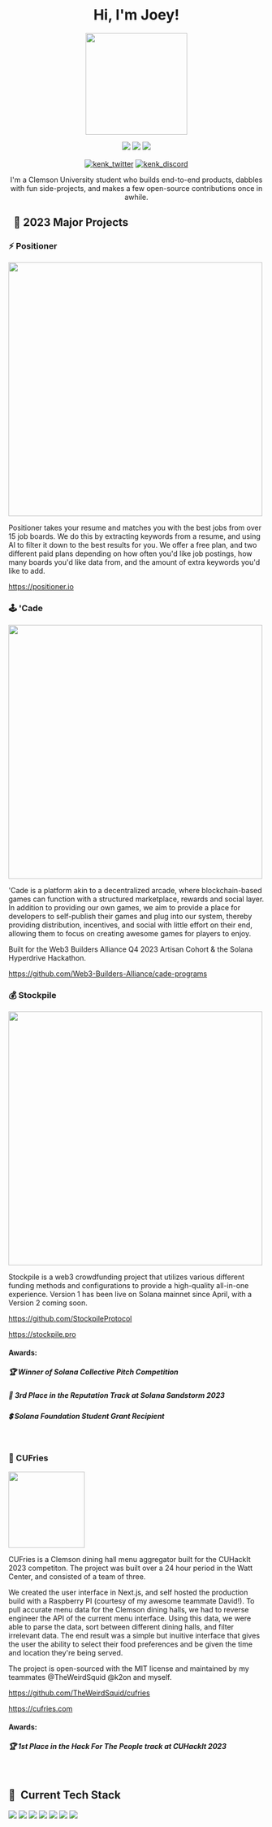 <!-- markdownlint-disable MD033 -->

<h1 align="center">Hi, I'm Joey!</h1>

<p align="center">
<img src="https://i.imgur.com/IoGf7BE.jpg" width=200/>

<p align="center">
<img src="https://img.shields.io/badge/-Rust-orange"/>
<img src="https://img.shields.io/badge/-Typescript-blue"/>
<img src="https://img.shields.io/badge/-Next-black"/>

<p align="center">
 <a href="https://twitter.com/0xSavant" target="blank"><img align="center" src="https://img.shields.io/badge/Twitter-FFFFFF?style=for-the-badge&logo=twitter&logoColor=0077B5" alt="kenk_twitter"></a>
<a href="https://discord.gg/8hZRT7VKpb" target="blank"><img align="center" src="https://img.shields.io/badge/Discord-FFFFFF?style=for-the-badge&logo=Discord&logoColor=5865F2" alt="kenk_discord"></a>
  
 <p align="center"> I'm a Clemson University student who builds end-to-end products, dabbles with fun side-projects, and makes a few open-source contributions once in awhile. </p>
 
 
 

## &nbsp; **🧱 2023 Major Projects**

### ⚡ Positioner

<img align="center" src="https://i.imgur.com/QcTKHWn.png" width="500">

Positioner takes your resume and matches you with the best jobs from over 15 job boards. We do this by extracting keywords from a resume, and using AI to filter it down to the best results for you. We offer a free plan, and two different paid plans depending on how often you'd like job postings, how many boards you'd like data from, and the amount of extra keywords you'd like to add.

<https://positioner.io>

### 🕹️ 'Cade

<img align="center" src="https://i.imgur.com/N6oQbzv.png" width="500">

'Cade is a platform akin to a decentralized arcade, where blockchain-based games can function with a structured marketplace, rewards and social layer. In addition to providing our own games, we aim to provide a place for developers to self-publish their games and plug into our system, thereby providing distribution, incentives, and social with little effort on their end, allowing them to focus on creating awesome games for players to enjoy.

Built for the Web3 Builders Alliance Q4 2023 Artisan Cohort & the Solana Hyperdrive Hackathon.

<https://github.com/Web3-Builders-Alliance/cade-programs>

### 💰 Stockpile

<img align="center" src="https://i.imgur.com/MHne2N2.png" width="500">

Stockpile is a web3 crowdfunding project that utilizes various different funding methods and configurations to provide a high-quality all-in-one experience. Version 1 has been live on Solana mainnet since April, with a Version 2 coming soon.

<https://github.com/StockpileProtocol>

<https://stockpile.pro>

#### Awards: 
##### 🏆 Winner of Solana Collective Pitch Competition
##### 🌟 3rd Place in the Reputation Track at Solana Sandstorm 2023
##### 💲 Solana Foundation Student Grant Recipient

<br>

###  🍟 CUFries

<img align="center" src="https://i.imgur.com/KfhgqGI.png" width="150">

CUFries is a Clemson dining hall menu aggregator built for the CUHackIt 2023 competiton. The project was built over a 24 hour period in the Watt Center, and consisted of a team of three. 

We created the user interface in Next.js, and self hosted the production build with a Raspberry PI (courtesy of my awesome teammate David!). To pull accurate menu data for the Clemson dining halls, we had to reverse engineer the API of the current menu interface. Using this data, we were able to parse the data, sort between different dining halls, and filter irrelevant data. The end result was a simple but inuitive interface that gives the user the ability to select their food preferences and be given the time and location they're being served.

The project is open-sourced with the MIT license and maintained by my teammates @TheWeirdSquid @k2on and myself.

<https://github.com/TheWeirdSquid/cufries>

<https://cufries.com>

#### Awards:
##### 🏆 1st Place in the Hack For The People track at CUHackIt 2023

<br>

## 🔧 &nbsp;**Current Tech Stack**

<p align="left">
<img src="https://img.shields.io/badge/Rust-FFFFFF?style=for-the-badge&logo=rust&logoColor=000000">
<img src="https://img.shields.io/badge/TypeScript-FFFFFF?style=for-the-badge&logo=javascript&logoColor=007ACC">
<img src="https://img.shields.io/badge/React-FFFFFF?style=for-the-badge&logo=react&logoColor=61DAFB">
<img src="https://img.shields.io/badge/Next.js-FFFFFF?style=for-the-badge&logo=nextdotjs&logoColor=000000">
<img src="https://img.shields.io/badge/Node.js-FFFFFF?style=for-the-badge&logo=nodedotjs&logoColor=339933">
<img src="https://img.shields.io/badge/Three.js-FFFFFF?style=for-the-badge&logo=threedotjs&logoColor=F37500">
<img src="https://img.shields.io/badge/TailwindCSS-FFFFFF?style=for-the-badge&logo=tailwindcss&logoColor=339933">
